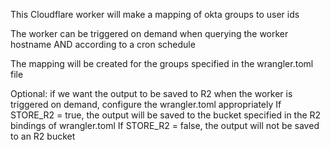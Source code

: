 
 This Cloudflare worker will make a mapping of okta groups to user ids
 
 The worker can be triggered on demand when querying the worker hostname AND according to a cron schedule
 
 The mapping will be created for the groups specified in the wrangler.toml file
 
 Optional: if we want the output to be saved to R2 when the worker is triggered on demand, configure the wrangler.toml appropriately
     If STORE_R2 = true, the output will be saved to the bucket specified in the R2 bindings of wrangler.toml
     If STORE_R2 = false, the output will not be saved to an R2 bucket
 
